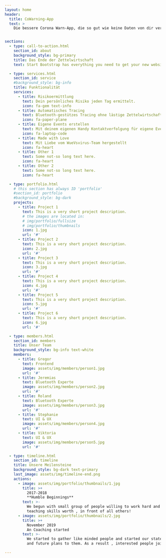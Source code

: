 ```yaml
---
layout: home
header:
  title: CoWarning-App
  text: >
    Die bessere Corona Warn-App, die so gut wie keine Daten von dir verlangt. 


sections:
  - type: call-to-action.html
    section_id: about
    background_style: bg-primary
    title: Das Ende der Zettelwirtschaft
    text: Start Bootstrap has everything you need to get your new website up and running in no time! All of the templates and themes on Start Bootstrap are open source, free to download, and easy to use. No strings attached!

  - type: services.html
    section_id: service
    #background_style: bg-info
    title: Funktionalität
    services:
      - title: Risikoermittlung
        text: Dein persönliches Risiko jeden Tag ermittelt.
        icon: fa-gem text-info
      - title: Automatisches Tracing
        text: Bluetooth-gestützes Tracing ohne lästige Zettelwirtschaft und Qr-Code suchen.
        icon: fa-paper-plane
      - title: Eigene Events erstellen
        text: Mit deinem eigenen Handy Kontaktverfolgung für eigene Events eröffnen. Sicher auch privat.
        icon: fa-laptop-code
      - title: Made with Love
        text: Mit Liebe vom WueVsvirus-Team hergestellt
        icon: fa-heart
      - title: Other 1
        text: Some not-so long text here.
        icon: fa-heart
      - title: Other 2
        text: Some not-so long text here.
        icon: fa-heart

  - type: portfolio.html
    # this section has always ID 'portfolio'
    #section_id: portfolio
    #background_style: bg-dark
    projects:
      - title: Project 1
        text: This is a very short project description.
        # the images are located in:
        # img/portfolio/fullsize
        # img/portfolio/thumbnails
        icon: 1.jpg
        url: '#'
      - title: Project 2
        text: This is a very short project description.
        icon: 2.jpg
        url: '#'
      - title: Project 3
        text: This is a very short project description.
        icon: 3.jpg
        url: '#'
      - title: Project 4
        text: This is a very short project description.
        icon: 4.jpg
        url: '#'
      - title: Project 5
        text: This is a very short project description.
        icon: 5.jpg
        url: '#'
      - title: Project 6
        text: This is a very short project description.
        icon: 6.jpg
        url: '#'

  - type: members.html
    section_id: members
    title: Unser Team
    background_style: bg-info text-white
    members:
      - title: Gregor
        text: Frontend
        image: assets/img/members/person1.jpg
        url: '#'
      - title: Jeremias
        text: Bluetooth Experte
        image: assets/img/members/person2.jpg
        url: '#'
      - title: Roland
        text: Bluetooth Experte
        image: assets/img/members/person3.jpg
        url: '#'
      - title: Stephanie
        text: UI & UX
        image: assets/img/members/person4.jpg
        url: '#'
      - title: Viktoria
        text: UI & UX
        image: assets/img/members/person5.jpg
        url: '#'

  - type: timeline.html
    section_id: timeline
    title: Unsere Meilensteine
    background_style: bg-dark text-primary
    last_image: assets/img/timeline-end.png
    actions:
      - image: assets/img/portfolio/thumbnails/1.jpg
        title: >+
          2017-2018
          **Humble Beginnings**
        text: >-
          We begun with small group of people willing to work hard and make our
          teaching skills worth , in front of all others!
      - image: assets/img/portfolio/thumbnails/2.jpg
        title: >+
          November 2019
          An Coaching started
        text: >-
          We started to gather like minded people and started our stategies
          and future plans to them. As a result , interested people joined us!

---
```

